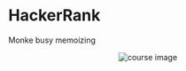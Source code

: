 # HackerRank

Monke busy memoizing 

<p align="center">
  <img src="https://thumbs.gfycat.com/AssuredEmptyCormorant-size_restricted.gif" alt="course image"/>
</p>
